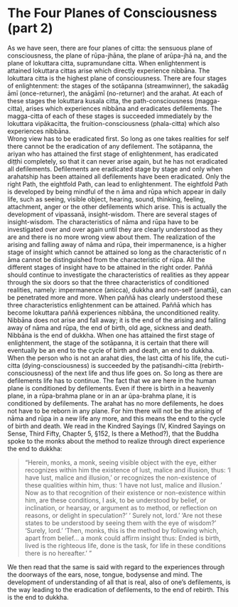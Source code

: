 # The Four Planes of Consciousness (part 2)

As we have seen, there are four planes of citta: the sensuous plane of
consciousness, the plane of rūpa-jhāna, the plane of arūpa-jhā na, and
the plane of lokuttara citta, supramundane citta. When enlightenment is
attained lokuttara cittas arise which directly experience nibbāna. The
lokuttara citta is the highest plane of consciousness. There are four
stages of enlightenment: the stages of the sotāpanna (streamwinner), the
sakadāg āmī (once-returner), the anāgāmī (no-returner) and the arahat.
At each of these stages the lokuttara kusala citta, the
path-consciousness (magga-citta), arises which experiences nibbāna and
eradicates defilements. The magga-citta of each of these stages is
succeeded immediately by the lokuttara vipākacitta, the
fruition-consciousness (phala-citta) which also experiences nibbāna.\
Wrong view has to be eradicated first. So long as one takes realities
for self there cannot be the eradication of any defilement. The
sotāpanna, the ariyan who has attained the first stage of enlightenment,
has eradicated diṭṭhi completely, so that it can never arise again, but
he has not eradicated all defilements. Defilements are eradicated stage
by stage and only when arahatship has been attained all defilements have
been eradicated. Only the right Path, the eightfold Path, can lead to
enlightenment. The eightfold Path is developed by being mindful of the n
āma and rūpa which appear in daily life, such as seeing, visible object,
hearing, sound, thinking, feeling, attachment, anger or the other
defilements which arise. This is actually the development of vipassanā,
insight-wisdom. There are several stages of insight-wisdom. The
characteristics of nāma and rūpa have to be investigated over and over
again until they are clearly understood as they are and there is no more
wrong view about them. The realization of the arising and falling away
of nāma and rūpa, their impermanence, is a higher stage of insight which
cannot be attained so long as the characteristic of n āma cannot be
distinguished from the characteristic of rūpa. All the different stages
of insight have to be attained in the right order. Paññā should continue
to investigate the characteristics of realities as they appear through
the six doors so that the three characteristics of conditioned
realities, namely: impermanence (anicca), dukkha and non-self (anattā),
can be penetrated more and more. When paññā has clearly understood these
three characteristics enlightenment can be attained. Paññā which has
become lokuttara paññā experiences nibbāna, the unconditioned reality.
Nibbāna does not arise and fall away; it is the end of the arising and
falling away of nāma and rūpa, the end of birth, old age, sickness and
death. Nibbāna is the end of dukkha. When one has attained the first
stage of enlightenment, the stage of the sotāpanna, it is certain that
there will eventually be an end to the cycle of birth and death, an end
to dukkha. When the person who is not an arahat dies, the last citta of
his life, the cuti-citta (dying-consciousness) is succeeded by the
paṭisandhi-citta (rebirth-consciousness) of the next life and thus life
goes on. So long as there are defilements life has to continue. The fact
that we are here in the human plane is conditioned by defilements. Even
if there is birth in a heavenly plane, in a rūpa-brahma plane or in an
ar ūpa-brahma plane, it is conditioned by defilements. The arahat has no
more defilements, he does not have to be reborn in any plane. For him
there will not be the arising of nāma and rūpa in a new life any more,
and this means the end to the cycle of birth and death. We read in the
Kindred Sayings (IV, Kindred Sayings on Sense, Third Fifty, Chapter 5,
§152, Is there a Method?), that the Buddha spoke to the monks about the
method to realize through direct experience the end to dukkha:

> “Herein, monks, a monk, seeing visible object with the eye, either
> recognizes within him the existence of lust, malice and illusion,
> thus: ‘I have lust, malice and illusion,’ or recognizes the
> non-existence of these qualities within him, thus: ‘I have not lust,
> malice and illusion.’ Now as to that recognition of their existence or
> non-existence within him, are these conditions, I ask, to be
> understood by belief, or inclination, or hearsay, or argument as to
> method, or reflection on reasons, or delight in speculation?’ ‘ Surely
> not, lord.’ ‘Are not these states to be understood by seeing them with
> the eye of wisdom?’ ‘Surely, lord.’ ‘Then, monks, this is the method
> by following which, apart from belief… a monk could affirm insight
> thus: Ended is birth, lived is the righteous life, done is the task,
> for life in these conditions there is no hereafter.’ ”

We then read that the same is said with regard to the experiences
through the doorways of the ears, nose, tongue, bodysense and mind. The
development of understanding of all that is real, also of one’s
defilements, is the way leading to the eradication of defilements, to
the end of rebirth. This is the end to dukkha.
